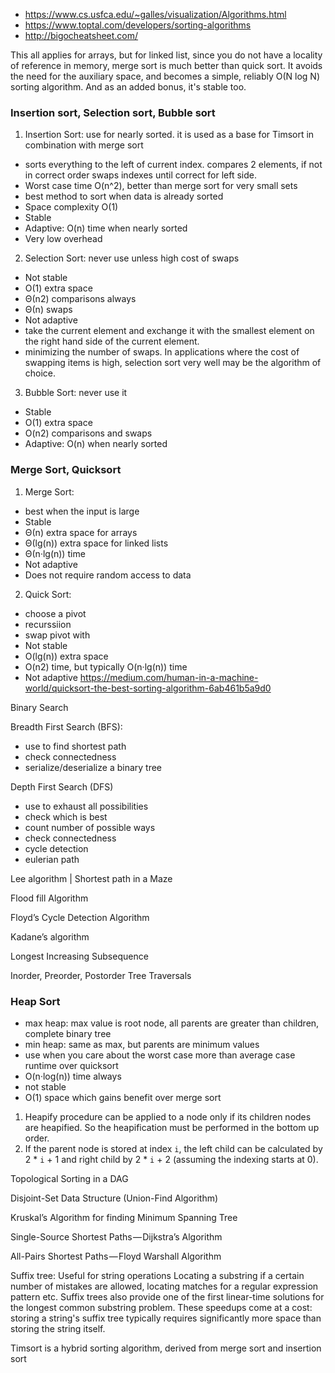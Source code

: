 - https://www.cs.usfca.edu/~galles/visualization/Algorithms.html
- https://www.toptal.com/developers/sorting-algorithms
- http://bigocheatsheet.com/

This all applies for arrays, but for linked list, since you do not have a locality of reference in memory, merge sort is much better than quick sort. It avoids the need for the auxiliary space, and becomes a simple, reliably O(N log N) sorting algorithm. And as an added bonus, it's stable too.

### Insertion sort, Selection sort, Bubble sort

1. Insertion Sort: use for nearly sorted. it is used as a base for Timsort in combination with merge sort
- sorts everything to the left of current index. compares 2 elements, if not in correct order swaps indexes until correct for left side.
- Worst case time O(n^2), better than merge sort for very small sets
- best method to sort when data is already sorted
- Space complexity O(1)
- Stable
- Adaptive: O(n) time when nearly sorted
- Very low overhead

2. Selection Sort: never use unless high cost of swaps
- Not stable
- O(1) extra space
- Θ(n2) comparisons always
- Θ(n) swaps
- Not adaptive
- take the current element and exchange it with the smallest element on the right hand side of the current element.
-  minimizing the number of swaps. In applications where the cost of swapping items is high, selection sort very well may be the algorithm of choice.

3. Bubble Sort: never use it
- Stable
- O(1) extra space
- O(n2) comparisons and swaps
- Adaptive: O(n) when nearly sorted

### Merge Sort, Quicksort

1. Merge Sort:
-  best when the input is large
- Stable
- Θ(n) extra space for arrays
- Θ(lg(n)) extra space for linked lists
- Θ(n·lg(n)) time
- Not adaptive
- Does not require random access to data

2. Quick Sort:
- choose a pivot
- recurssiion
- swap pivot with
- Not stable
- O(lg(n)) extra space
- O(n2) time, but typically O(n·lg(n)) time
- Not adaptive
https://medium.com/human-in-a-machine-world/quicksort-the-best-sorting-algorithm-6ab461b5a9d0


Binary Search

Breadth First Search (BFS):

- use to find shortest path
- check connectedness
- serialize/deserialize a binary tree

Depth First Search (DFS)

- use to exhaust all possibilities
- check which is best
- count number of possible ways
- check connectedness
- cycle detection
- eulerian path

Lee algorithm | Shortest path in a Maze

Flood fill Algorithm

Floyd’s Cycle Detection Algorithm

Kadane’s algorithm

Longest Increasing Subsequence

Inorder, Preorder, Postorder Tree Traversals

### Heap Sort
- max heap: max value is root node, all parents are greater than children, complete binary tree
- min heap: same as max, but parents are minimum values
- use when you care about the worst case more than average case runtime over quicksort
- O(n·log(n)) time always
- not stable
- O(1) space which gains benefit over merge sort

1. Heapify procedure can be applied to a node only if its children nodes are heapified. So the heapification must be performed in the bottom up order.
2. If the parent node is stored at index `i`, the left child can be calculated by 2 * `i` + 1 and right child by 2 * `i` + 2 (assuming the indexing starts at 0).

Topological Sorting in a DAG

Disjoint-Set Data Structure (Union-Find Algorithm)

Kruskal’s Algorithm for finding Minimum Spanning Tree

Single-Source Shortest Paths — Dijkstra’s Algorithm

All-Pairs Shortest Paths — Floyd Warshall Algorithm

Suffix tree: Useful for string operations
Locating a substring if a certain number of mistakes are allowed, locating matches for a regular expression pattern etc. Suffix trees also provide one of the first linear-time solutions for the longest common substring problem. These speedups come at a cost: storing a string's suffix tree typically requires significantly more space than storing the string itself.


Timsort is a hybrid sorting algorithm, derived from merge sort and insertion sort
